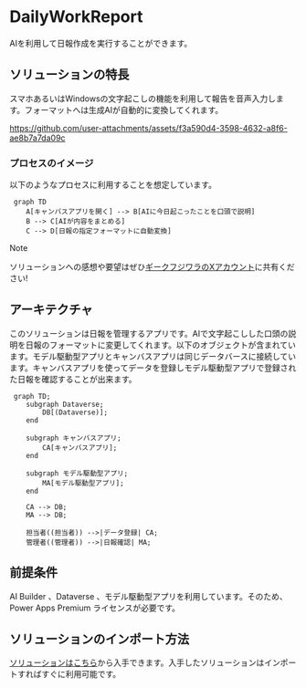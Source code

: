 # DailyWorkReport
AIを利用して日報作成を実行することができます。

## ソリューションの特長
スマホあるいはWindowsの文字起こしの機能を利用して報告を音声入力します。フォーマットへは生成AIが自動的に変換してくれます。

https://github.com/user-attachments/assets/f3a590d4-3598-4632-a8f6-ae8b7a7da09c

### プロセスのイメージ
以下のようなプロセスに利用することを想定しています。

```mermaid
 graph TD
    A[キャンバスアプリを開く] --> B[AIに今日起こったことを口頭で説明]
    B --> C[AIが内容をまとめる]
    C --> D[日報の指定フォーマットに自動変換] 
```

> [!Note]
> ソリューションへの感想や要望はぜひ[ギークフジワラのXアカウント](https://x.com/geekfujiwara/status/1899917141153108344)に共有ください!

## アーキテクチャ
このソリューションは日報を管理するアプリです。AIで文字起こしした口頭の説明を日報のフォーマットに変更してくれます。以下のオブジェクトが含まれています。モデル駆動型アプリとキャンバスアプリは同じデータバースに接続しています。キャンバスアプリを使ってデータを登録しモデル駆動型アプリで登録された日報を確認することが出来ます。

```mermaid
 graph TD;
    subgraph Dataverse;
        DB[(Dataverse)];
    end

    subgraph キャンバスアプリ;
        CA[キャンバスアプリ];
    end

    subgraph モデル駆動型アプリ;
        MA[モデル駆動型アプリ];
    end

    CA --> DB;
    MA --> DB;

    担当者((担当者)) -->|データ登録| CA;
    管理者((管理者)) -->|日報確認| MA;
```

## 前提条件
AI Builder 、Dataverse 、モデル駆動型アプリを利用しています。そのため、Power Apps Premium ライセンスが必要です。

## ソリューションのインポート方法
[ソリューションはこちら](https://github.com/geekfujiwara/DailyWorkReport/releases/tag/DailyWorkReport)から入手できます。入手したソリューションはインポートすればすぐに利用可能です。
